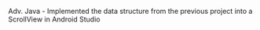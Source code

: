 Adv. Java - Implemented the data structure from the previous project into a ScrollView in Android Studio
